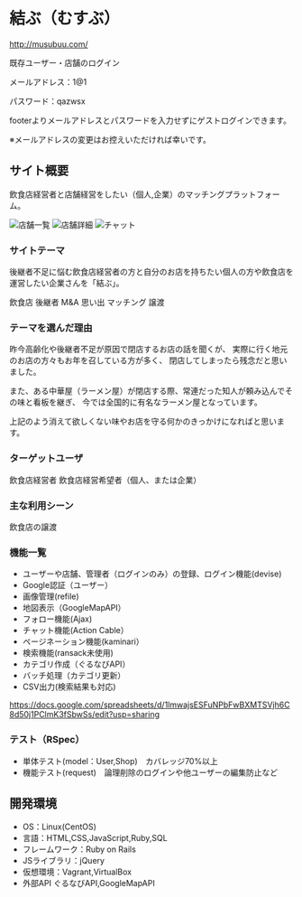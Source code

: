 # 結ぶ（むすぶ）
http://musubuu.com/

既存ユーザー・店舗のログイン

メールアドレス：1@1

パスワード：qazwsx

footerよりメールアドレスとパスワードを入力せずにゲストログインできます。

※メールアドレスの変更はお控えいただければ幸いです。


## サイト概要
飲食店経営者と店舗経営をしたい（個人,企業）のマッチングプラットフォーム。

![店舗一覧](https://user-images.githubusercontent.com/59648368/94983083-83c7f200-057a-11eb-8d06-9aa23e21e0d2.png)
![店舗詳細](https://user-images.githubusercontent.com/59648368/94983089-87f40f80-057a-11eb-9275-06ae2eb8dc0c.png)
![チャット](https://user-images.githubusercontent.com/59648368/94983090-89bdd300-057a-11eb-9bf5-a5eb3437c776.png)
### サイトテーマ
後継者不足に悩む飲食店経営者の方と自分のお店を持ちたい個人の方や飲食店を運営したい企業さんを「結ぶ」。

飲食店
後継者
M&A
思い出
マッチング
譲渡

### テーマを選んだ理由
昨今高齢化や後継者不足が原因で閉店するお店の話を聞くが、
実際に行く地元のお店の方々もお年を召している方が多く、
閉店してしまったら残念だと思いました。

また、ある中華屋（ラーメン屋）が閉店する際、常連だった知人が頼み込んでその味と看板を継ぎ、
今では全国的に有名なラーメン屋となっています。

上記のよう消えて欲しくない味やお店を守る何かのきっかけになればと思います。

### ターゲットユーザ
飲食店経営者
飲食店経営希望者（個人、または企業）

### 主な利用シーン
飲食店の譲渡

### 機能一覧
- ユーザーや店舗、管理者（ログインのみ）の登録、ログイン機能(devise)
- Google認証（ユーザー）
- 画像管理(refile)
- 地図表示（GoogleMapAPI）
- フォロー機能(Ajax)
- チャット機能(Action Cable）
- ページネーション機能(kaminari）
- 検索機能(ransack未使用)
- カテゴリ作成（ぐるなびAPI）
- バッチ処理（カテゴリ更新）
- CSV出力(検索結果も対応)

<https://docs.google.com/spreadsheets/d/1lmwajsESFuNPbFwBXMTSVjh6C8d50j1PClmK3fSbwSs/edit?usp=sharing>

### テスト（RSpec）
- 単体テスト(model：User,Shop)　カバレッジ70%以上
- 機能テスト(request)　論理削除のログインや他ユーザーの編集防止など

## 開発環境
- OS：Linux(CentOS)
- 言語：HTML,CSS,JavaScript,Ruby,SQL
- フレームワーク：Ruby on Rails
- JSライブラリ：jQuery
- 仮想環境：Vagrant,VirtualBox
- 外部API ぐるなびAPI,GoogleMapAPI
